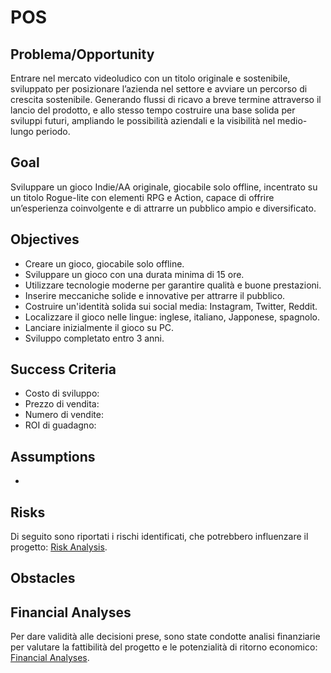 # POS

## Problema/Opportunity

Entrare nel mercato videoludico con un titolo originale e sostenibile, sviluppato
per posizionare l’azienda nel settore e avviare un percorso di crescita sostenibile.
Generando flussi di ricavo a breve termine attraverso il lancio del prodotto,
e allo stesso tempo costruire una base solida per sviluppi futuri, ampliando
le possibilità aziendali e la visibilità nel medio-lungo periodo.

## Goal

Sviluppare un gioco Indie/AA originale, giocabile solo offline, incentrato su un
titolo Rogue-lite con elementi RPG e Action, capace di offrire un’esperienza
coinvolgente e di attrarre un pubblico ampio e diversificato.

## Objectives

- Creare un gioco, giocabile solo offline.
- Sviluppare un gioco con una durata minima di 15 ore.
- Utilizzare tecnologie moderne per garantire qualità e buone prestazioni.
- Inserire meccaniche solide e innovative per attrarre il pubblico.
- Costruire un'identità solida sui social media: Instagram, Twitter, Reddit.
- Localizzare il gioco nelle lingue: inglese, italiano, Japponese, spagnolo.
- Lanciare inizialmente il gioco su PC.
- Sviluppo completato entro 3 anni.

## Success Criteria

- Costo di sviluppo:
- Prezzo di vendita:
- Numero di vendite:
- ROI di guadagno:

## Assumptions

-

## Risks

Di seguito sono riportati i rischi identificati, che potrebbero influenzare il
progetto: [Risk Analysis](Risk-Analysis.md).

## Obstacles

## Financial Analyses

Per dare validità alle decisioni prese, sono state condotte analisi finanziarie
per valutare la fattibilità del progetto e le potenzialità di ritorno economico:
[Financial Analyses](Financial-Analyses.md).

